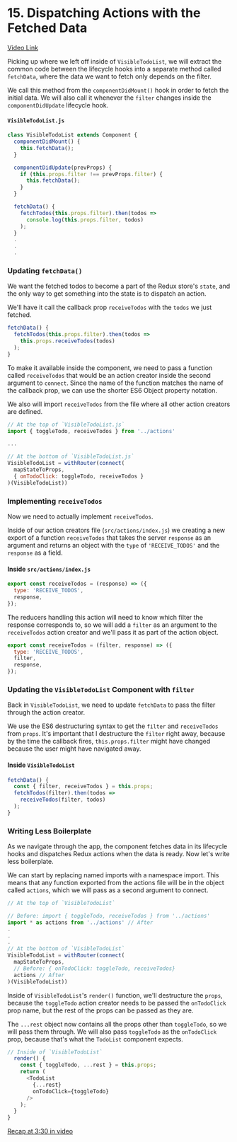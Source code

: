 # 15. Dispatching Actions with the Fetched Data
[Video Link](https://egghead.io/lessons/javascript-redux-dispatching-actions-with-the-fetched-data?series=building-react-applications-with-idiomatic-redux)

Picking up where we left off inside of `VisibleTodoList`, we will extract the common code between the lifecycle hooks into a separate method called `fetchData`, where the data we want to fetch only depends on the filter.

We call this method from the `componentDidMount()` hook in order to fetch the initial data. We will also call it whenever the `filter` changes inside the `componentDidUpdate` lifecycle hook.

#### `VisibleTodoList.js`
```javascript
class VisibleTodoList extends Component {
  componentDidMount() {
    this.fetchData();
  }

  componentDidUpdate(prevProps) {
    if (this.props.filter !== prevProps.filter) {
      this.fetchData();
    }
  }

  fetchData() {
    fetchTodos(this.props.filter).then(todos =>
      console.log(this.props.filter, todos)
    );
  }
  .
  .
  .
```

### Updating `fetchData()`
We want the fetched todos to become a part of the Redux store's `state`, and the only way to get something into the state is to dispatch an action.

We'll have it call the callback prop `receiveTodos` with the `todos` we just fetched.

```javascript
fetchData() {
  fetchTodos(this.props.filter).then(todos =>
    this.props.receiveTodos(todos)
  );
}
```

To make it available inside the component, we need to pass a function called `receiveTodos` that would be an action creator inside the second argument to `connect`. Since the name of the function matches the name of the callback prop, we can use the shorter ES6 Object property notation.

We also will import `receiveTodos` from the file where all other action creators are defined.

```javascript
// At the top of `VisibleTodoList.js`
import { toggleTodo, receiveTodos } from '../actions'

...

// At the bottom of `VisibleTodoList.js`
VisibleTodoList = withRouter(connect(
  mapStateToProps,
  { onTodoClick: toggleTodo, receiveTodos }
)(VisibleTodoList))
```

### Implementing `receiveTodos`

Now we need to actually implement `receiveTodos`.

Inside of our action creators file (`src/actions/index.js`) we creating a new export of a function `receiveTodos` that takes the server `response` as an argument and returns an object with the `type` of `'RECEIVE_TODOS'` and the `response` as a field.

#### Inside `src/actions/index.js`
```javascript
export const receiveTodos = (response) => ({
  type: 'RECEIVE_TODOS',
  response,
});
```

The reducers handling this action will need to know which filter the response corresponds to, so we will add a `filter` as an argument to the `receiveTodos` action creator and we'll pass it as part of the action object.

```javascript
export const receiveTodos = (filter, response) => ({
  type: 'RECEIVE_TODOS',
  filter,
  response,
});
```

### Updating the `VisibleTodoList` Component with `filter`

Back in `VisibleTodoList`,  we need to update `fetchData` to pass the filter through the action creator.

We use the ES6 destructuring syntax to get the `filter` and `receiveTodos` from `props`. It's important that I destructure the `filter` right away, because by the time the callback fires, `this.props.filter` might have changed because the user might have navigated away.

#### Inside `VisibleTodoList`
```javascript
fetchData() {
  const { filter, receiveTodos } = this.props;
  fetchTodos(filter).then(todos =>
    receiveTodos(filter, todos)
  );
}
```

### Writing Less Boilerplate

As we navigate through the app, the component fetches data in its lifecycle hooks and dispatches Redux actions when the data is ready. Now let's write less boilerplate.

We can start by replacing named imports with a namespace import. This means that any function exported from the actions file will be in the object called `actions`, which we will pass as a second argument to connect.

```javascript
// At the top of `VisibleTodoList`

// Before: import { toggleTodo, receiveTodos } from '../actions'
import * as actions from '../actions' // After
.
.
.
// At the bottom of `VisibleTodoList`
VisibleTodoList = withRouter(connect(
  mapStateToProps,
  // Before: { onTodoClick: toggleTodo, receiveTodos}
  actions // After
)(VisibleTodoList))

```

Inside of `VisibleTodoList`'s `render()` function, we'll destructure the `props`, because the `toggleTodo` action creator needs to be passed the `onTodoClick` prop name, but the rest of the props can be passed as they are.

The `...rest` object now contains all the props other than `toggleTodo`, so we will pass them through. We will also pass `toggleTodo` as the `onTodoClick` prop, because that's what the `TodoList` component expects.

```javascript
// Inside of `VisibleTodoList`
  render() {
    const { toggleTodo, ...rest } = this.props;
    return (
      <TodoList
        {...rest}
        onTodoClick={toggleTodo}
      />
    );
  }
}
```

[Recap at 3:30 in video](https://egghead.io/lessons/javascript-redux-dispatching-actions-with-the-fetched-data?series=building-react-applications-with-idiomatic-redux)
